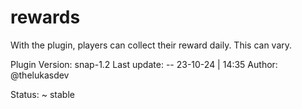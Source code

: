 # rewards
With the plugin, players can collect their reward daily. This can vary.

Plugin Version: snap-1.2
Last update: -- 23-10-24 | 14:35
Author: @thelukasdev

Status: ~ stable
